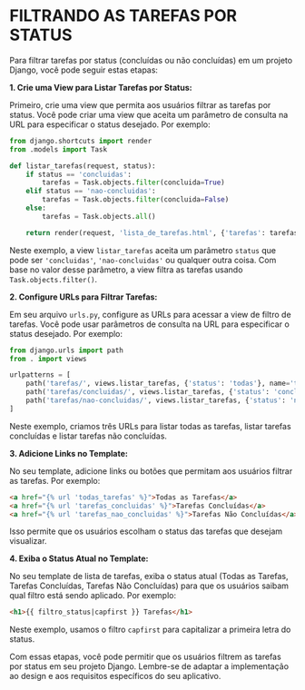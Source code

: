 # FILTRANDO AS TAREFAS POR STATUS
Para filtrar tarefas por status (concluídas ou não concluídas) em um projeto Django, você pode seguir estas etapas:

**1. Crie uma View para Listar Tarefas por Status:**

Primeiro, crie uma view que permita aos usuários filtrar as tarefas por status. Você pode criar uma view que aceita um parâmetro de consulta na URL para especificar o status desejado. Por exemplo:

```python
from django.shortcuts import render
from .models import Task

def listar_tarefas(request, status):
    if status == 'concluidas':
        tarefas = Task.objects.filter(concluida=True)
    elif status == 'nao-concluidas':
        tarefas = Task.objects.filter(concluida=False)
    else:
        tarefas = Task.objects.all()

    return render(request, 'lista_de_tarefas.html', {'tarefas': tarefas, 'filtro_status': status})
```

Neste exemplo, a view `listar_tarefas` aceita um parâmetro `status` que pode ser `'concluidas'`, `'nao-concluidas'` ou qualquer outra coisa. Com base no valor desse parâmetro, a view filtra as tarefas usando `Task.objects.filter()`.

**2. Configure URLs para Filtrar Tarefas:**

Em seu arquivo `urls.py`, configure as URLs para acessar a view de filtro de tarefas. Você pode usar parâmetros de consulta na URL para especificar o status desejado. Por exemplo:

```python
from django.urls import path
from . import views

urlpatterns = [
    path('tarefas/', views.listar_tarefas, {'status': 'todas'}, name='todas_tarefas'),
    path('tarefas/concluidas/', views.listar_tarefas, {'status': 'concluidas'}, name='tarefas_concluidas'),
    path('tarefas/nao-concluidas/', views.listar_tarefas, {'status': 'nao-concluidas'}, name='tarefas_nao_concluidas'),
]
```

Neste exemplo, criamos três URLs para listar todas as tarefas, listar tarefas concluídas e listar tarefas não concluídas.

**3. Adicione Links no Template:**

No seu template, adicione links ou botões que permitam aos usuários filtrar as tarefas. Por exemplo:

```html
<a href="{% url 'todas_tarefas' %}">Todas as Tarefas</a>
<a href="{% url 'tarefas_concluidas' %}">Tarefas Concluídas</a>
<a href="{% url 'tarefas_nao_concluidas' %}">Tarefas Não Concluídas</a>
```

Isso permite que os usuários escolham o status das tarefas que desejam visualizar.

**4. Exiba o Status Atual no Template:**

No seu template de lista de tarefas, exiba o status atual (Todas as Tarefas, Tarefas Concluídas, Tarefas Não Concluídas) para que os usuários saibam qual filtro está sendo aplicado. Por exemplo:

```html
<h1>{{ filtro_status|capfirst }} Tarefas</h1>
```

Neste exemplo, usamos o filtro `capfirst` para capitalizar a primeira letra do status.

Com essas etapas, você pode permitir que os usuários filtrem as tarefas por status em seu projeto Django. Lembre-se de adaptar a implementação ao design e aos requisitos específicos do seu aplicativo.